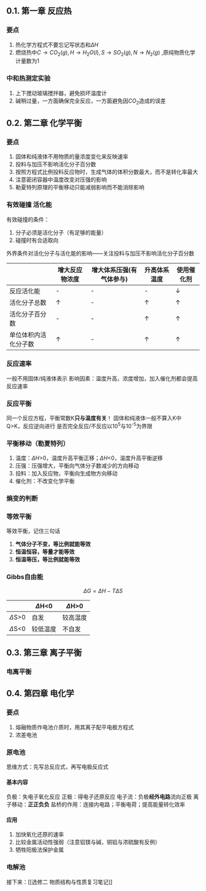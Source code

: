 ## 0.1. 第一章 反应热
### 要点
1. 热化学方程式不要忘记写状态和$\Delta H$ 
2. 燃烧热中$C\rightarrow CO_2(g),H\rightarrow H_2O(l),S \rightarrow SO_2(g),N\rightarrow N_2(g)$ ,原纯物质化学计量数为1

### 中和热测定实验
1. 上下搅动玻璃搅拌器，避免损坏温度计
2. 碱稍过量，一方面确保完全反应，一方面避免因$CO_2$造成的误差

## 0.2. 第二章 化学平衡
### 要点
1. 固体和纯液体不用物质的量浓度变化来反映速率
2. 投料与加压不影响活化分子百分数
3. 按照方程式比例投料反应物时，生成气体的体积分数最大，而不是转化率最大
4. 注意密闭容器中温度改变对压强的影响
5. 勒夏特列原理的平衡移动只能减弱影响而不能消除影响
### 有效碰撞 活化能
有效碰撞的条件：
1. 分子必须是活化分子（有足够的能量）
2. 碰撞时有合适取向

外界条件对活化分子与活化能的影响——关注投料与加压不影响活化分子百分数

|            | 增大反应物浓度    | 增大体系压强(有气体参与) | 升高体系温度     | 使用催化剂        |
| ---------- | ---------- | ------------- | ---------- | ------------ |
| 反应活化能      | -          | -             | -          | $\downarrow$ |
| 活化分子总数     | $\uparrow$ | -             | $\uparrow$ | $\uparrow$   |
| 活化分子百分数    | -          | -             | $\uparrow$ | $\uparrow$   |
| 单位体积内活化分子数 | $\uparrow$ | -             | $\uparrow$ | $\uparrow$   |
### 反应速率
一般不用固体/纯液体表示
影响因素：温度升高，浓度增加，加入催化剂都会提高反应速率

### 反应平衡
同一个反应方程，平衡常数K**只与温度有关**！
固体和纯液体一般不算入K中
Q>K，反应逆向进行
是否完全反应/不反应以10<sup>5</sup>与10<sup>-5</sup>为界限
### 平衡移动（勒夏特列）
1. 温度：$\Delta H$>0，温度升高平衡正移；$\Delta H$<0，温度升高平衡逆移
2. 压强：压强增大，平衡向气体分子数减少的方向移动
3. 投料：加入反应物，平衡向生成物方向移动
4. 催化剂：不改变化学平衡
### 熵变的判断
### 等效平衡
等效平衡，记住三句话
1. **气体分子不变，等比例就能等效**
2. **恒温恒容，等量才能等效**
3. **恒温等压，等比例就能等效**
### Gibbs自由能
$$\Delta G=\Delta H-T\Delta S$$

|             | $\Delta$H<0 | $\Delta$H>0 |
| ----------- | ----------- | ----------- |
| $\Delta$S>0 | 自发          | 较高温度        |
| $\Delta$S<0 | 较低温度        | 不自发         |

## 0.3. 第三章 离子平衡

### 电离平衡
## 0.4. 第四章 电化学
### 要点
1. 熔融物质作电池介质时，用其离子配平电极方程式
2. 浓差电池
### 原电池
思维方式：先写总反应式，再写电极反应式
#### 基本内容
负极：失电子氧化反应
正极：得电子还原反应
电子流：负极**经外电路**流向正极
离子移动：**正正负负**
盐桥的作用：连接内电路；平衡电荷；提高能量转化效率
#### 应用
1. 加快氧化还原的速率
2. 比较金属活动性强弱（注意铝镁与碱，铜铝与浓硫酸有反例）
3. 牺牲阳极法保护金属

### 电解池

接下来：[[选修二 物质结构与性质复习笔记]]
